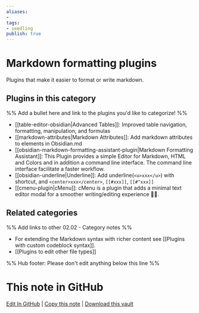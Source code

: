 ```yaml
---
aliases:
- 
tags: 
- seedling 
publish: true
---
```



# Markdown formatting plugins

Plugins that make it easier to format or write markdown.

## Plugins in this category

%% Add a bullet here and link to the plugins you'd like to categorize! %%

- [[table-editor-obsidian|Advanced Tables]]: Improved table navigation, formatting, manipulation, and formulas
- [[markdown-attributes|Markdown Attributes]]: Add markdown attributes to elements in Obsidian.md
- [[obsidian-markdown-formatting-assistant-plugin|Markdown Formatting Assistant]]: This Plugin provides a simple Editor for Markdown, HTML and Colors and in addition a command line interface. The command line interface facilitate a faster workflow.
- [[obsidian-underline|Underline]]: Add underline(`<u>xxx</u>`) with shortcut, and `<center>xxx</center>`, `[[#xxx]]`, `[[#^xxx]]`
- [[cmenu-plugin|cMenu]]: cMenu is a plugin that adds a minimal text editor modal for a smoother writing/editing experience ✍🏽.

## Related categories

%% Add links to other 02.02 - Category notes %%

- For extending the Markdown syntax with richer content see [[Plugins with custom codeblock syntax]].
- [[Plugins to edit other file types]]

%% Hub footer: Please don't edit anything below this line %%

# This note in GitHub

<span class="git-footer">[Edit In GitHub](https://github.dev/obsidian-community/obsidian-hub/blob/main/02%20-%20Community%20Expansions/02.01%20Plugins%20by%20Category/Markdown%20formatting%20plugins.md "git-hub-edit-note") | [Copy this note](https://raw.githubusercontent.com/obsidian-community/obsidian-hub/main/02%20-%20Community%20Expansions/02.01%20Plugins%20by%20Category/Markdown%20formatting%20plugins.md "git-hub-copy-note") | [Download this vault](https://github.com/obsidian-community/obsidian-hub/archive/refs/heads/main.zip "git-hub-download-vault") </span>
